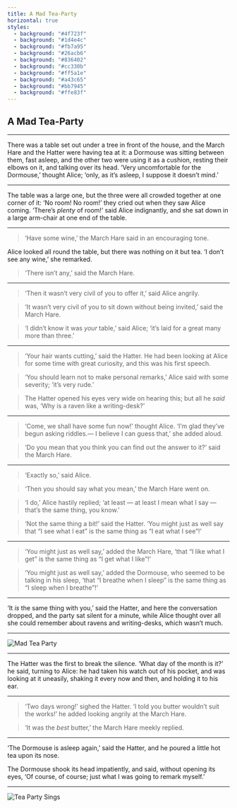 ```yaml
---
title: A Mad Tea-Party
horizontal: true
styles:
  - background: "#4f723f"
  - background: "#1d4e4c"
  - background: "#fb7a95"
  - background: "#26acb6"
  - background: "#836402"
  - background: "#cc330b"
  - background: "#ff5a1e"
  - background: "#a43c65"
  - background: "#bb7945"
  - background: "#ffe83f"
---
```


## A Mad Tea-Party

---

There was a table set out under a tree in front of the house, and the March Hare and the Hatter were having tea at it: a Dormouse was sitting between them, fast asleep, and the other two were using it as a cushion, resting their elbows on it, and talking over its head. ‘Very uncomfortable for the Dormouse,’ thought Alice; ‘only, as it’s asleep, I suppose it doesn’t mind.’

---

The table was a large one, but the three were all crowded together at one corner of it: ‘No room! No room!’ they cried out when they saw Alice coming. ‘There’s *plenty* of room!’ said Alice indignantly, and she sat down in a large arm-chair at one end of the table.

---

> ‘Have some wine,’ the March Hare said in an encouraging tone.

Alice looked all round the table, but there was nothing on it but tea. ‘I don’t see any wine,’ she remarked.

> ‘There isn’t any,’ said the March Hare.

---

> ‘Then it wasn’t very civil of you to offer it,’ said Alice angrily.

> ‘It wasn’t very civil of you to sit down without being invited,’ said the March Hare.

> ‘I didn’t know it was *your* table,’ said Alice; ‘it’s laid for a great many more than three.’

---

> ‘Your hair wants cutting,’ said the Hatter. He had been looking at Alice for some time with great curiosity, and this was his first speech.

> ‘You should learn not to make personal remarks,’ Alice said with some severity; ‘it’s very rude.’

> The Hatter opened his eyes very wide on hearing this; but all he *said* was, ‘Why is a raven like a writing-desk?’

---

> ‘Come, we shall have some fun now!’ thought Alice. ‘I’m glad they’ve begun asking riddles.— I believe I can guess that,’ she added aloud.

> ‘Do you mean that you think you can find out the answer to it?’ said the March Hare.

---

> ‘Exactly so,’ said Alice.

> ‘Then you should say what you mean,’ the March Hare went on.

> ‘I do,’ Alice hastily replied; ‘at least — at least I mean what I say — that’s the same thing, you know.’

> ‘Not the same thing a bit!’ said the Hatter. ‘You might just as well say that “I see what I eat” is the same thing as “I eat what I see”!’

---

> ‘You might just as well say,’ added the March Hare, ‘that “I like what I get” is the same thing as “I get what I like”!’

> ‘You might just as well say,’ added the Dormouse, who seemed to be talking in his sleep, ‘that “I breathe when I sleep” is the same thing as “I sleep when I breathe”!’

---

‘It *is* the same thing with you,’ said the Hatter, and here the conversation dropped, and the party sat silent for a minute, while Alice thought over all she could remember about ravens and writing-desks, which wasn’t much.

---

![Mad Tea Party](https://vignette4.wikia.nocookie.net/disney/images/c/c0/Tea-party-in-wonderland.jpg/revision/latest?cb=20140907031444 "Mad Tea Party")

---

The Hatter was the first to break the silence. ‘What day of the month is it?’ he said, turning to Alice: he had taken his watch out of his pocket, and was looking at it uneasily, shaking it every now and then, and holding it to his ear.

---

> ‘Two days wrong!’ sighed the Hatter. ‘I told you butter wouldn’t suit the works!’ he added looking angrily at the March Hare.

> ‘It was the *best* butter,’ the March Hare meekly replied.

---

‘The Dormouse is asleep again,’ said the Hatter, and he poured a little hot tea upon its nose.

The Dormouse shook its head impatiently, and said, without opening its eyes, ‘Of course, of course; just what I was going to remark myself.’

---

![Tea Party Sings](https://vignette1.wikia.nocookie.net/disney/images/c/c4/Tumblr_n1daqlThFS1qhcrb0o1_1280.jpg/revision/latest?cb=20140222021641 "Tea Party Sings")